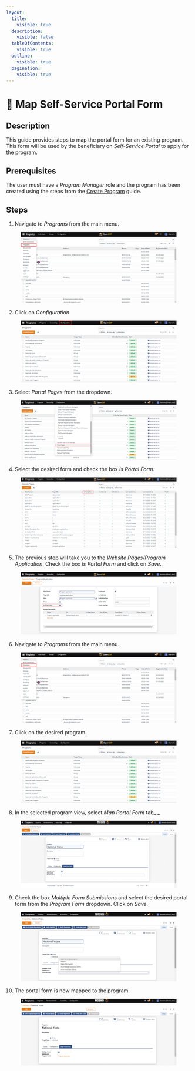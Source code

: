 ```yaml
---
layout:
  title:
    visible: true
  description:
    visible: false
  tableOfContents:
    visible: true
  outline:
    visible: true
  pagination:
    visible: true
---
```


# 📔 Map Self-Service Portal Form

## Description

This guide provides steps to map the portal form for an existing program. This form will be used by the beneficiary on _Self-Service Portal_ to apply for the program.

## Prerequisites

The user must have a _Program Manager_ role and the program has been created using the steps from the [Create Program](create-a-program.md) guide.

## Steps

1. Navigate to _Programs_ from the main menu.

<figure><img src="../../../../.gitbook/assets/home-page-openg2p (2).png" alt=""><figcaption></figcaption></figure>

2. Click on _Configuration_.

<figure><img src="../../../../.gitbook/assets/all-programs-openg2p (1).png" alt=""><figcaption></figcaption></figure>

3. Select _Portal Pages_ from the dropdown.

<figure><img src="../../../../.gitbook/assets/program-configuration.png" alt=""><figcaption></figcaption></figure>

4. Select the desired form and check the box _Is Portal Form._

<figure><img src="../../../../.gitbook/assets/is-portal-form.png" alt=""><figcaption></figcaption></figure>

5. The previous step will take you to the _Website Pages/Program Application_. Check the box _Is Portal Form_ and click on _Save_.

<figure><img src="../../../../.gitbook/assets/program-is-portal-form.png" alt=""><figcaption></figcaption></figure>

6. Navigate to _Programs_ from the main menu.

<figure><img src="../../../../.gitbook/assets/home-page-openg2p (1).png" alt=""><figcaption></figcaption></figure>

7. Click on the desired program.

<figure><img src="../../../../.gitbook/assets/all-programs-openg2p.png" alt=""><figcaption></figcaption></figure>

8. In the selected program view, select _Map Portal Form_ tab\_.\_

<figure><img src="../../../../.gitbook/assets/map-portal-map.png" alt=""><figcaption></figcaption></figure>

9. Check the box _Multiple Form Submissions_ and select the desired portal form from the _Program Form_ dropdown. Click on _Save_.

<figure><img src="../../../../.gitbook/assets/map-portal-drop.png" alt=""><figcaption></figcaption></figure>

10. The portal form is now mapped to the program.

<figure><img src="../../../../.gitbook/assets/map-portal-result.png" alt=""><figcaption></figcaption></figure>
